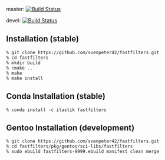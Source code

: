 
master: [![Build Status](https://travis-ci.org/svenpeter42/fastfilters.svg?branch=master)](https://travis-ci.org/svenpeter42/fastfilters)

devel: [![Build Status](https://travis-ci.org/svenpeter42/fastfilters.svg?branch=devel)](https://travis-ci.org/svenpeter42/fastfilters)

Installation (stable)
------------

	% git clone https://github.com/svenpeter42/fastfilters.git
	% cd fastfilters
	% mkdir build
	% cmake ..
	% make
	% make install


Conda Installation (stable)
------------

	% conda install -c ilastik fastfilters


Gentoo Installation (development)
------------

	% git clone https://github.com/svenpeter42/fastfilters.git
	% cd fastfilters/pkg/gentoo/sci-libs/fastfilters
	% sudo ebuild fastfilters-9999.ebuild manifest clean merge
